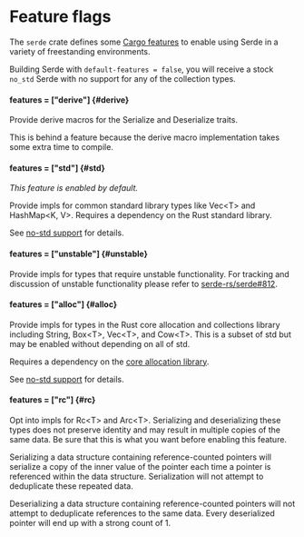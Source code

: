 # Feature flags

The `serde` crate defines some [Cargo features] to enable using Serde in a
variety of freestanding environments.

Building Serde with `default-features = false`, you will receive a stock
`no_std` Serde with no support for any of the collection types.

[Cargo features]: https://doc.rust-lang.org/cargo/reference/manifest.html#the-features-section

#### features = ["derive"] {#derive}

Provide derive macros for the Serialize and Deserialize traits.

This is behind a feature because the derive macro implementation takes some
extra time to compile.

#### features = ["std"] {#std}

*This feature is enabled by default.*

Provide impls for common standard library types like Vec&lt;T&gt; and
HashMap&lt;K, V&gt;. Requires a dependency on the Rust standard library.

See [no-std support] for details.

[no-std support]: no-std.md

#### features = ["unstable"] {#unstable}

Provide impls for types that require unstable functionality. For tracking and
discussion of unstable functionality please refer to [serde-rs/serde#812].

[serde-rs/serde#812]: https://github.com/serde-rs/serde/issues/812

#### features = ["alloc"] {#alloc}

Provide impls for types in the Rust core allocation and collections library
including String, Box&lt;T&gt;, Vec&lt;T&gt;, and Cow&lt;T&gt;. This is a subset
of std but may be enabled without depending on all of std.

Requires a dependency on the [core allocation library].

See [no-std support] for details.

[core allocation library]: https://doc.rust-lang.org/alloc/

#### features = ["rc"] {#rc}

Opt into impls for Rc&lt;T&gt; and Arc&lt;T&gt;. Serializing and deserializing
these types does not preserve identity and may result in multiple copies of the
same data. Be sure that this is what you want before enabling this feature.

Serializing a data structure containing reference-counted pointers will
serialize a copy of the inner value of the pointer each time a pointer is
referenced within the data structure. Serialization will not attempt to
deduplicate these repeated data.

Deserializing a data structure containing reference-counted pointers will not
attempt to deduplicate references to the same data. Every deserialized pointer
will end up with a strong count of 1.
